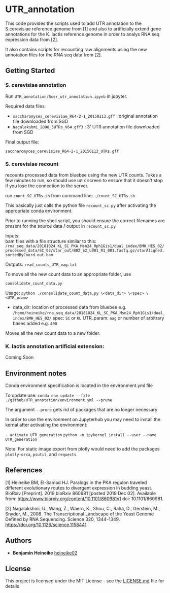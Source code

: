 # UTR_annotation

This code provides the scripts used to add UTR annotation to the S.cerevisiae reference genome from \[1] and also to artificially extend gene 
annotations for the K. lactis reference genome in order to analys RNA seq expression data from \[2].

It also contains scripts for recounting raw alignments using the new annotation files for the RNA seq data from \[2]. 

## Getting Started

### S. cerevisiae annotation 

Run `UTR_annotation/Scer_utr_annotation.ipynb` in jupyter.  

Required data files: 

* `saccharomyces_cerevisiae_R64-2-1_20150113.gff` : original annotation file downloaded from SGD
* `Nagalakshmi_2008_3UTRs_V64.gff3` : 3' UTR annotation file downloaded from SGD

Final output file: 

`saccharomyces_cerevisiae_R64-2-1_20150113_UTRs.gff`


### S. cerevisiae recount

recounts processed data from bluebee using the new UTR counts.  Takes a few minutes to run, so should use unix screen to ensure that it doesn't stop if you lose the connection to the server. 

run `count_SC_UTRs.sh` from command line: `./count_SC_UTRs.sh`

This basically just calls the python file `recount_sc.py` after activating the appropriate conda environment. 

Prior to running the shell script, you should ensure the correct filenames are present for the source data / output in `recount_sc.py`

Inputs:  
bam files with a file structure similar to this: 
`/rna_seq_data/20181024_KL_SC_PKA_Msn24_Rph1Gis1/dual_index/BMH_HES_02/processed_data/SC_02/star_out/B02_S2_L001_R1_001.fastq.gz/starAligned.sortedByCoord.out.bam`

Outputs: 
`read_counts_UTR_nag.txt`

To move all the new count data to an appropriate folder, use 

`consolidate_count_data.py`

Usage: 
`python ./consolidate_count_data.py \<data_dir> \<spec> \<UTR_pram>` 

* data_dir: location of processed data from bluebee e.g. `/home/heineike/rna_seq_data/20181024_KL_SC_PKA_Msn24_Rph1Gis1/dual_index/BMH_HES_02/`
spec: `SC` or `KL`
UTR_param: `nag` or number of arbitrary bases added e.g. `400`

Moves all the new count data to a new folder. 

### K. lactis annotation artificial extension: 


Coming Soon
	


## Environment notes

Conda environment specification is located in the environment.yml file

To update use:
`conda env update --file ./github/UTR_annotation/environment.yml --prune`

The argument `--prune` gets rid of packages that are no longer necessary

In order to use the environment on Jupyterhub you may need to install the kernal after activating the environment: 

`. activate UTR_generation`
`python -m ipykernel install --user --name UTR_generation`

Note: For static image export from plotly would need to add the packages `plotly-orca`, `psutil`, and `requests`



## References

\[1] Heineike BM, El-Samad HJ. Paralogs in the PKA regulon traveled different evolutionary routes to divergent expression in budding yeast. BioRxiv \[Preprint]. 2019 bioRxiv 860981 \[posted 2019 Dec 02]. Available from: https://www.biorxiv.org/content/10.1101/860981v1 doi: 10.1101/860981.

\[2] Nagalakshmi, U., Wang, Z., Waern, K., Shou, C., Raha, D., Gerstein, M., Snyder, M., 2008. The Transcriptional Landscape of the Yeast Genome Defined by RNA Sequencing. Science 320, 1344–1349. https://doi.org/10.1126/science.1158441

## Authors

* **Benjamin Heineike** [heineike02](https://github.com/heineike02)


## License

This project is licensed under the MIT License - see the [LICENSE.md](LICENSE.md) file for details
